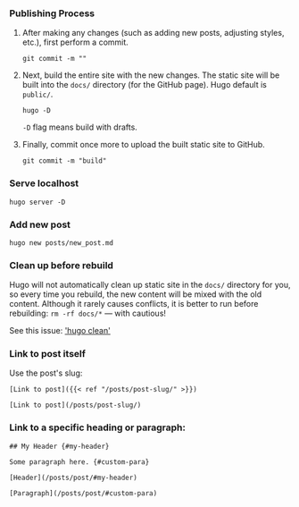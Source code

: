 ### Publishing Process

1. After making any changes (such as adding new posts, adjusting styles, etc.), first
   perform a commit.

   ```shell
   git commit -m ""
   ```

1. Next, build the entire site with the new changes. The static site will be built into
   the `docs/` directory (for the GitHub page). Hugo default is `public/`.

   ```shell
   hugo -D
   ```

   `-D` flag means build with drafts.

2. Finally, commit once more to upload the built static site to GitHub.

   ```shell
   git commit -m "build"
   ```

### Serve localhost

```shell
hugo server -D
```

### Add new post

```shell
hugo new posts/new_post.md
```

### Clean up before rebuild

Hugo will not automatically clean up static site in the `docs/` directory for you, so
every time you rebuild, the new content will be mixed with the old content. Although it
rarely causes conflicts, it is better to run before rebuilding: `rm -rf docs/*` — with
cautious!

See this issue: ['hugo clean'](https://github.com/gohugoio/hugo/issues/2389)

### Link to post itself

Use the post's slug:

```
[Link to post]({{< ref "/posts/post-slug/" >}})

[Link to post](/posts/post-slug/)
```

### Link to a specific heading or paragraph:

```
## My Header {#my-header}

Some paragraph here. {#custom-para}
```

```
[Header](/posts/post/#my-header)

[Paragraph](/posts/post/#custom-para)
```

